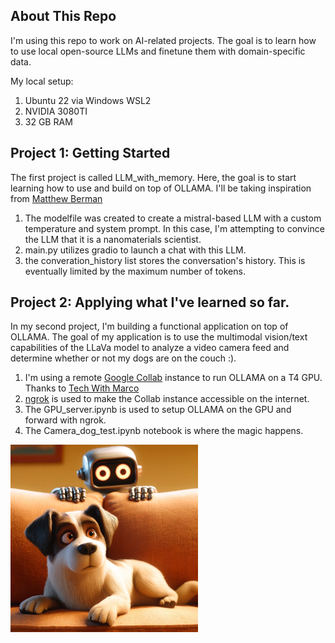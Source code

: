 
<!-- ABOUT THE PROJECT -->
## About This Repo

I'm using this repo to work on AI-related projects. The goal is to learn how to use local open-source LLMs and finetune them with domain-specific data.

My local setup:
1. Ubuntu 22 via Windows WSL2
2. NVIDIA 3080TI
3. 32 GB RAM

<!-- GETTING STARTED -->
## Project 1: Getting Started

The first project is called LLM_with_memory. Here, the goal is to start learning how to use and build on top of OLLAMA. I'll be taking inspiration from [Matthew Berman](https://www.youtube.com/watch?v=rIRkxZSn-A8&list=PLYeQgFYNGJtJ5k37wkeQGjMoHtbEXp4Sv)

1. The modelfile was created to create a mistral-based LLM with a custom temperature and system prompt. In this case, I'm attempting to convince the LLM that it is a nanomaterials scientist.
2. main.py utilizes gradio to launch a chat with this LLM.
3. the converation_history list stores the conversation's history. This is eventually limited by the maximum number of tokens.

## Project 2: Applying what I've learned so far.

In my second project, I'm building a functional application on top of OLLAMA. The goal of my application is to use the multimodal vision/text capabilities of the LLaVa model to analyze a video camera feed and determine whether or not my dogs are on the couch :).

1. I'm using a remote [Google Collab](https://colab.google/) instance to run OLLAMA on a T4 GPU. Thanks to [Tech With Marco](https://www.youtube.com/watch?v=Qa1h7ygwQq8)
2. [ngrok](https://ngrok.com/) is used to make the Collab instance accessible on the internet.
3. The GPU_server.ipynb is used to setup OLLAMA on the GPU and forward with ngrok.
4. The Camera_dog_test.ipynb notebook is where the magic happens.

<img src="https://raw.githubusercontent.com/nmarcella/AI_projects/main/Dog_Detector/src/common/images/test1.webp" width="300" height="300" alt="alt text">
